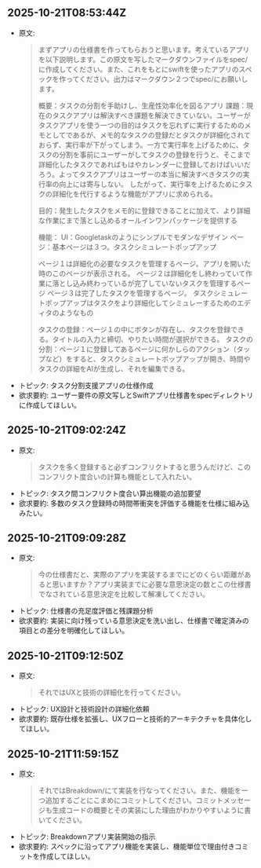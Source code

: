 ## 2025-10-21T08:53:44Z
- 原文:
  > まずアプリの仕様書を作ってもらおうと思います。考えているアプリを以下説明します。この原文を写したマークダウンファイルをspec/に作成してください。また、これをもとにswiftを使ったアプリのスペックを作ってください。出力はマークダウン２つでspec/にお願いします。
  >
  > 概要：タスクの分割を手助けし、生産性効率化を図るアプリ
  > 課題：現在のタスクアプリは解決すべき課題を解決できていない。ユーザーがタスクアプリを使う一つの目的はタスクを忘れずに実行するためのメモとしてであるが、メモ的なタスクの登録だとタスクが詳細化されておらず、実行率が下がってしまう。一方で実行率を上げるために、タスクの分割を事前にユーザーがしてタスクの登録を行うと、そこまで詳細化したタスクであればもはやカレンダーに登録しておけばいいだろう。よってタスクアプリはユーザーの本当に解決すべきタスクの実行率の向上には寄与しない。
  > したがって、実行率を上げるためにタスクの詳細化を代行するような機能がアプリに求められる。
  >
  > 目的：発生したタスクをメモ的に登録できることに加えて、より詳細な作業にまで落とし込めるオールインワンパッケージを提供する
  >
  > 機能：
  > UI：Googletaskのようにシンプルでモダンなデザイン
  > ページ：基本ページは３つ。タスクシミュレートポップアップ
  >
  > ページ１は詳細化の必要なタスクを管理するページ。アプリを開いた時のこのページが表示される。
  > ページ２は詳細化をし終わっていて作業に落とし込み終わっているが完了していないタスクを管理するページ
  > ページ３は完了したタスクを管理するページ。
  > タスクシミュレートポップアップはタスクをより詳細化してシミュレーするためのエディタのようなもの
  >
  > タスクの登録：ページ１の中にボタンが存在し、タスクを登録できる。タイトルの入力と締切、やりたい時間が選択ができる。
  > タスクの分割：ページ１に登録してあるページに何かしらのアクション（タップなど）をすると、タスクシミュレートポップアップが開き、時間やタスクの詳細をAIが生成し、それを編集できる。
- トピック: タスク分割支援アプリの仕様作成
- 欲求要約: ユーザー要件の原文写しとSwiftアプリ仕様書をspecディレクトリに作成してほしい。

## 2025-10-21T09:02:24Z
- 原文:
  > タスクを多く登録すると必ずコンフリクトすると思うんだけど、このコンフリクト度合いの計算も機能として入れたい。
- トピック: タスク間コンフリクト度合い算出機能の追加要望
- 欲求要約: 多数のタスク登録時の時間帯衝突を評価する機能を仕様に組み込みたい。

## 2025-10-21T09:09:28Z
- 原文:
  > 今の仕様書だと、実際のアプリを実装するまでにどのくらい距離があると思いますか？アプリ実装までに必要な意思決定の数とこの仕様書でなされている意思決定を比較して解凍してください。
- トピック: 仕様書の充足度評価と残課題分析
- 欲求要約: 実装に向け残っている意思決定を洗い出し、仕様書で確定済みの項目との差分を明確化してほしい。

## 2025-10-21T09:12:50Z
- 原文:
  > それではUXと技術の詳細化を行ってください。
- トピック: UX設計と技術設計の詳細化依頼
- 欲求要約: 既存仕様を拡張し、UXフローと技術的アーキテクチャを具体化してほしい。

## 2025-10-21T11:59:15Z
- 原文:
  > それではBreakdown/にて実装を行なってください。また、機能を一つ追加するごとにこまめにコミットしてください。コミットメッセージも生成コードの概要とその実装にした理由がわかりやすいように書いてください。
- トピック: Breakdownアプリ実装開始の指示
- 欲求要約: スペックに沿ってアプリ機能を実装し、機能単位で理由付きコミットを作成してほしい。
